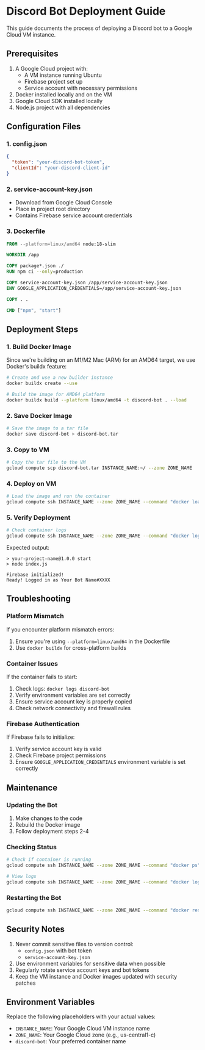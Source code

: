 # Discord Bot Deployment Guide

This guide documents the process of deploying a Discord bot to a Google Cloud VM instance.

## Prerequisites

1. A Google Cloud project with:
   - A VM instance running Ubuntu
   - Firebase project set up
   - Service account with necessary permissions
2. Docker installed locally and on the VM
3. Google Cloud SDK installed locally
4. Node.js project with all dependencies

## Configuration Files

### 1. config.json
```json
{
  "token": "your-discord-bot-token",
  "clientId": "your-discord-client-id"
}
```

### 2. service-account-key.json
- Download from Google Cloud Console
- Place in project root directory
- Contains Firebase service account credentials

### 3. Dockerfile
```dockerfile
FROM --platform=linux/amd64 node:18-slim

WORKDIR /app

COPY package*.json ./
RUN npm ci --only=production

COPY service-account-key.json /app/service-account-key.json
ENV GOOGLE_APPLICATION_CREDENTIALS=/app/service-account-key.json

COPY . .

CMD ["npm", "start"]
```

## Deployment Steps

### 1. Build Docker Image

Since we're building on an M1/M2 Mac (ARM) for an AMD64 target, we use Docker's buildx feature:

```bash
# Create and use a new builder instance
docker buildx create --use

# Build the image for AMD64 platform
docker buildx build --platform linux/amd64 -t discord-bot . --load
```

### 2. Save Docker Image

```bash
# Save the image to a tar file
docker save discord-bot > discord-bot.tar
```

### 3. Copy to VM

```bash
# Copy the tar file to the VM
gcloud compute scp discord-bot.tar INSTANCE_NAME:~/ --zone ZONE_NAME
```

### 4. Deploy on VM

```bash
# Load the image and run the container
gcloud compute ssh INSTANCE_NAME --zone ZONE_NAME --command "docker load < discord-bot.tar && docker run -d --restart always --name discord-bot discord-bot"
```

### 5. Verify Deployment

```bash
# Check container logs
gcloud compute ssh INSTANCE_NAME --zone ZONE_NAME --command "docker logs discord-bot"
```

Expected output:
```
> your-project-name@1.0.0 start
> node index.js

Firebase initialized!
Ready! Logged in as Your Bot Name#XXXX
```

## Troubleshooting

### Platform Mismatch
If you encounter platform mismatch errors:
1. Ensure you're using `--platform=linux/amd64` in the Dockerfile
2. Use `docker buildx` for cross-platform builds

### Container Issues
If the container fails to start:
1. Check logs: `docker logs discord-bot`
2. Verify environment variables are set correctly
3. Ensure service account key is properly copied
4. Check network connectivity and firewall rules

### Firebase Authentication
If Firebase fails to initialize:
1. Verify service account key is valid
2. Check Firebase project permissions
3. Ensure `GOOGLE_APPLICATION_CREDENTIALS` environment variable is set correctly

## Maintenance

### Updating the Bot
1. Make changes to the code
2. Rebuild the Docker image
3. Follow deployment steps 2-4

### Checking Status
```bash
# Check if container is running
gcloud compute ssh INSTANCE_NAME --zone ZONE_NAME --command "docker ps"

# View logs
gcloud compute ssh INSTANCE_NAME --zone ZONE_NAME --command "docker logs discord-bot"
```

### Restarting the Bot
```bash
gcloud compute ssh INSTANCE_NAME --zone ZONE_NAME --command "docker restart discord-bot"
```

## Security Notes

1. Never commit sensitive files to version control:
   - `config.json` with bot token
   - `service-account-key.json`
2. Use environment variables for sensitive data when possible
3. Regularly rotate service account keys and bot tokens
4. Keep the VM instance and Docker images updated with security patches

## Environment Variables

Replace the following placeholders with your actual values:
- `INSTANCE_NAME`: Your Google Cloud VM instance name
- `ZONE_NAME`: Your Google Cloud zone (e.g., us-central1-c)
- `discord-bot`: Your preferred container name 